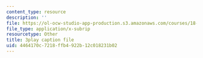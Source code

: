 ```yaml
---
content_type: resource
description: ''
file: https://ol-ocw-studio-app-production.s3.amazonaws.com/courses/18-s096-topics-in-mathematics-with-applications-in-finance-fall-2013/4464170c7218ffb4922b12c018231b02_ywl3pq6yc54.srt
file_type: application/x-subrip
resourcetype: Other
title: 3play caption file
uid: 4464170c-7218-ffb4-922b-12c018231b02
---
```

